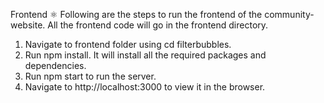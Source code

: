 Frontend ⚛️
Following are the steps to run the frontend of the community-website. All the frontend code will go in the frontend directory.

1) Navigate to frontend folder using cd filterbubbles.
2) Run npm install. It will install all the required packages and dependencies.
3) Run npm start to run the server.
4) Navigate to http://localhost:3000 to view it in the browser.
